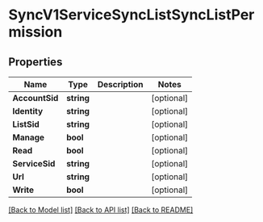 # SyncV1ServiceSyncListSyncListPermission

## Properties

Name | Type | Description | Notes
------------ | ------------- | ------------- | -------------
**AccountSid** | **string** |  | [optional] 
**Identity** | **string** |  | [optional] 
**ListSid** | **string** |  | [optional] 
**Manage** | **bool** |  | [optional] 
**Read** | **bool** |  | [optional] 
**ServiceSid** | **string** |  | [optional] 
**Url** | **string** |  | [optional] 
**Write** | **bool** |  | [optional] 

[[Back to Model list]](../README.md#documentation-for-models) [[Back to API list]](../README.md#documentation-for-api-endpoints) [[Back to README]](../README.md)


